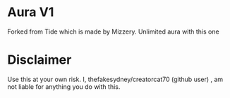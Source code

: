 # Aura V1
Forked from Tide which is made by Mizzery.
Unlimited aura with this one

# Disclaimer
Use this at your own risk. I, thefakesydney/creatorcat70 (github user) , am not liable for anything you do with this. 
